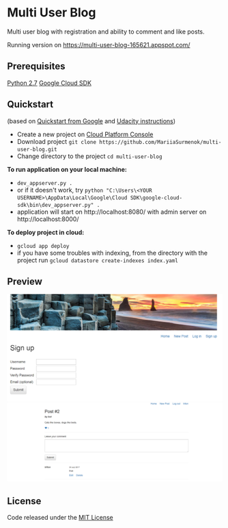 # Multi User Blog
Multi user blog with registration and ability to comment and like posts.

Running version on https://multi-user-blog-165621.appspot.com/

## Prerequisites
[Python 2.7](https://www.python.org/downloads/)
[Google Cloud SDK](https://cloud.google.com/sdk/docs/)

## Quickstart
(based on [Quickstart from Google](https://cloud.google.com/appengine/docs/standard/python/quickstart) and [Udacity instructions](https://drive.google.com/file/d/0Byu3UemwRffDbjd0SkdvajhIRW8/view))

- Create a new project on [Cloud Platform Console](https://console.cloud.google.com/projectselector/appengine/create?lang=python)
- Download project `git clone https://github.com/MariiaSurmenok/multi-user-blog.git`
- Change directory to the project `cd multi-user-blog`

**To run application on your local machine:**

- `dev_appserver.py .`
- or if it doesn't work, try `python "C:\Users\<YOUR USERNAME>\AppData\Local\Google\Cloud SDK\google-cloud-sdk\bin\dev_appserver.py" .`
- application will start on http://localhost:8080/ with admin server on http://localhost:8000/

**To deploy project in cloud:**
- `gcloud app deploy`
- if you have some troubles with indexing, from the directory with the project run `gcloud datastore create-indexes index.yaml`

## Preview
![multi user blog preview](/preview1.png?raw=true)
![multi user blog preview](/preview2.png?raw=true)

## License
Code released under the [MIT License](https://github.com/MariiaSurmenok/multi-user-blog/blob/master/LICENSE)
